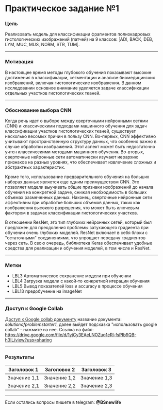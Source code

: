 # Практическое задание №1

### Цель 
Реализовать модель для классификации фрагментов полнокадровых гистологических изображений (патчей) на 9 классов: [ADI, BACK, DEB, LYM, MUC, MUS, NORM, STR, TUM].
___

### Мотивация
В настоящее время методы глубокого обучения показывают высокие достижения в классификации, сегментации и анализе биомедицинских изображений, включая гистологические изображения. В данном исследовании основное внимание уделяется задаче классификации отдельных участков гистологических тканей.
___

### Обоснование выбора СNN
Когда речь идет о выборе между сверточными нейронными сетями (CNN) и классическими подходами машинного обучения для задач классификации участков гистологических тканей, существует несколько весомых причин в пользу CNN. Во-первых, CNN эффективно учитывают пространственную структуру данных, что особенно важно в случае обработки изображений. Этот аспект может быть недостаточно учтен классическими методами машинного обучения. Во-вторых, сверточные нейронные сети автоматически изучают иерархию признаков на разных уровнях, что обеспечивает извлечение сложных и абстрактных характеристик.

Кроме того, использование предварительного обучения на больших наборах данных является еще одним преимуществом CNN. Это позволяет модели выучивать общие признаки изображений до начала обучения на конкретной задаче, снижая необходимость в больших объемах размеченных данных. Наконец, сверточные нейронные сети эффективны при обработке больших объемов данных, таких как изображения высокого разрешения, что может быть ключевым фактором в задачах классификации гистологических участков.

В отношении ResNet, это тип глубоких нейронных сетей, который был предложен для преодоления проблемы затухающего градиента при обучении очень глубоких моделей. ResNet включает в себя блоки с "остаточными" соединениями, что упрощает передачу градиентов через сеть. В свою очередь, библиотека Keras обеспечивает удобные средства для реализации и обучения моделей, в том числе и ResNet.

___

### Метки
* LBL3 Автоматическое сохранение модели при обучении
* LBL4 Загрузка модели с какой-то конкретной итерации обучения
* LBL5 Вывод показателей loss и accuracy в процессе обучения
* LBL13 предобучение на imageNet
___

### Доступ к Google Collab

[Доступ к Google collab документу](https://drive.google.com/file/d/1yjCy3EAeLNOZuq1eRl-fsPIb9QB-h3IL/view?usp=sharing) название документа: _solutionofproblemstarter1_, далее выйдет подсказка "использовать google collab" - нажмите на нее. Ссылка на файл: <https://drive.google.com/file/d/1yjCy3EAeLNOZuq1eRl-fsPIb9QB-h3IL/view?usp=sharing>
___

### Результаты

| Заголовок 1 | Заголовок 2 | Заголовок 3 |
|-------------|-------------|-------------|
| Значение 1,1 | Значение 1,2 | Значение 1,3 |
| Значение 2,1 | Значение 2,2 | Значение 2,3 |
___

Если остались вопросы пишете в telegram: **@BSnewlife**
